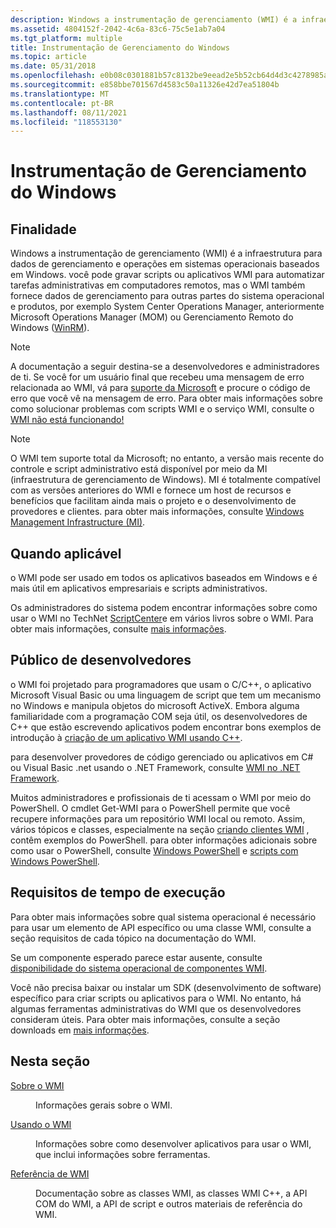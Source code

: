```yaml
---
description: Windows a instrumentação de gerenciamento (WMI) é a infraestrutura para dados de gerenciamento e operações em sistemas operacionais baseados em Windows.
ms.assetid: 4804152f-2042-4c6a-83c6-75c5e1ab7a04
ms.tgt_platform: multiple
title: Instrumentação de Gerenciamento do Windows
ms.topic: article
ms.date: 05/31/2018
ms.openlocfilehash: e0b08c0301881b57c8132be9eead2e5b52cb64d4d3c4278985a573d5bff94f1c
ms.sourcegitcommit: e858bbe701567d4583c50a11326e42d7ea51804b
ms.translationtype: MT
ms.contentlocale: pt-BR
ms.lasthandoff: 08/11/2021
ms.locfileid: "118553130"
---
```

# <a name="windows-management-instrumentation"></a>Instrumentação de Gerenciamento do Windows

## <a name="purpose"></a>Finalidade

Windows a instrumentação de gerenciamento (WMI) é a infraestrutura para dados de gerenciamento e operações em sistemas operacionais baseados em Windows. você pode gravar scripts ou aplicativos WMI para automatizar tarefas administrativas em computadores remotos, mas o WMI também fornece dados de gerenciamento para outras partes do sistema operacional e produtos, por exemplo System Center Operations Manager, anteriormente Microsoft Operations Manager (MOM) ou Gerenciamento Remoto do Windows ([WinRM](/windows/desktop/WinRM/portal)).

> [!Note]  
> A documentação a seguir destina-se a desenvolvedores e administradores de ti. Se você for um usuário final que recebeu uma mensagem de erro relacionada ao WMI, vá para [suporte da Microsoft](https://support.microsoft.com/) e procure o código de erro que você vê na mensagem de erro. Para obter mais informações sobre como solucionar problemas com scripts WMI e o serviço WMI, consulte o [WMI não está funcionando!](/previous-versions/tn-archive/ff406382(v=msdn.10))

 

> [!Note]  
> O WMI tem suporte total da Microsoft; no entanto, a versão mais recente do controle e script administrativo está disponível por meio da MI (infraestrutura de gerenciamento de Windows). MI é totalmente compatível com as versões anteriores do WMI e fornece um host de recursos e benefícios que facilitam ainda mais o projeto e o desenvolvimento de provedores e clientes. para obter mais informações, consulte [Windows Management Infrastructure (MI)](/previous-versions/windows/desktop/wmi_v2/windows-management-infrastructure).

 

## <a name="where-applicable"></a>Quando aplicável

o WMI pode ser usado em todos os aplicativos baseados em Windows e é mais útil em aplicativos empresariais e scripts administrativos.

Os administradores do sistema podem encontrar informações sobre como usar o WMI no TechNet [ScriptCenter](https://www.microsoft.com/technet/scriptcenter/default.mspx)e em vários livros sobre o WMI. Para obter mais informações, consulte [mais informações](further-information.md).

## <a name="developer-audience"></a>Público de desenvolvedores

o WMI foi projetado para programadores que usam o C/C++, o aplicativo Microsoft Visual Basic ou uma linguagem de script que tem um mecanismo no Windows e manipula objetos do microsoft ActiveX. Embora alguma familiaridade com a programação COM seja útil, os desenvolvedores de C++ que estão escrevendo aplicativos podem encontrar bons exemplos de introdução à [criação de um aplicativo WMI usando C++](creating-a-wmi-application-using-c-.md).

para desenvolver provedores de código gerenciado ou aplicativos em C# ou Visual Basic .net usando o .NET Framework, consulte [WMI no .NET Framework](/previous-versions/dotnet/netframework-1.1/aa720264(v=vs.71)).

Muitos administradores e profissionais de ti acessam o WMI por meio do PowerShell. O cmdlet Get-WMI para o PowerShell permite que você recupere informações para um repositório WMI local ou remoto. Assim, vários tópicos e classes, especialmente na seção [criando clientes WMI](creating-wmi-clients.md) , contêm exemplos do PowerShell. para obter informações adicionais sobre como usar o PowerShell, consulte [Windows PowerShell](https://msdn.microsoft.com/library/dd835506.aspx) e [scripts com Windows PowerShell](https://technet.microsoft.com/library/bb978526.aspx).

## <a name="run-time-requirements"></a>Requisitos de tempo de execução

Para obter mais informações sobre qual sistema operacional é necessário para usar um elemento de API específico ou uma classe WMI, consulte a seção requisitos de cada tópico na documentação do WMI.

Se um componente esperado parece estar ausente, consulte [disponibilidade do sistema operacional de componentes WMI](operating-system-availability-of-wmi-components.md).

Você não precisa baixar ou instalar um SDK (desenvolvimento de software) específico para criar scripts ou aplicativos para o WMI. No entanto, há algumas ferramentas administrativas do WMI que os desenvolvedores consideram úteis. Para obter mais informações, consulte a seção downloads em [mais informações](further-information.md).

## <a name="in-this-section"></a>Nesta seção

<dl> <dt>

[Sobre o WMI](about-wmi.md)
</dt> <dd>

Informações gerais sobre o WMI.

</dd> <dt>

[Usando o WMI](using-wmi.md)
</dt> <dd>

Informações sobre como desenvolver aplicativos para usar o WMI, que inclui informações sobre ferramentas.

</dd> <dt>

[Referência de WMI](wmi-reference.md)
</dt> <dd>

Documentação sobre as classes WMI, as classes WMI C++, a API COM do WMI, a API de script e outros materiais de referência do WMI.

</dd> </dl>

 

 
